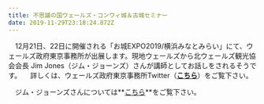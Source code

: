 ```yaml
---
title: 不思議の国ウェールズ・コンウィ城＆古城セミナー
date: 2019-11-29T23:18:24.872Z
---
```

　12月21日、22日に開催される「お城EXPO2019/横浜みなとみらい」にて、ウェールズ政府東京事務所が出展します。現地ウェールズから北ウェールズ観光協会会長 Jim Jones（ジム・ジョーンズ）さんが講師としてお話しをされるそうです。 　詳しくは、ウェールズ政府東京事務所Twitter（**[こちら](https://twitter.com/WalesJapan/status/1204704637544095744?s=20)**）をご覧下さい。

　ジム・ジョーンズさんについては**[こちら](https://www.wales-japan.com/wales/wales_now/vol4/)**をご覧下さい。
